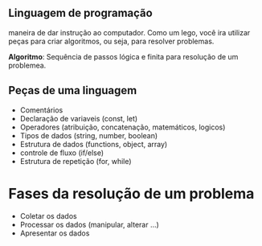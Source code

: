## Linguagem de programação

maneira de dar instrução ao computador.
Como um lego, você ira utilizar peças para criar algoritmos, ou seja, para resolver problemas.

  **Algoritmo**: Sequência de passos lógica e finita para resolução de um problemea.

  ## Peças de uma linguagem

  - Comentários
  - Declaração de variaveis (const, let)
  - Operadores (atribuição, concatenação, matemáticos, logicos)
  - Tipos de dados (string, number, boolean)
  - Estrutura de dados (functions, object, array)
  - controle de fluxo (if/else)
  - Estrutura de repetição (for, while)

  # Fases da resolução de um problema

  - Coletar os dados
  - Processar os dados (manipular, alterar ...)
  - Apresentar os dados